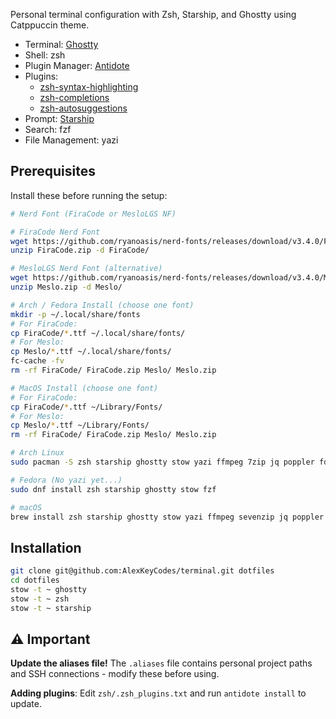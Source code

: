 Personal terminal configuration with Zsh, Starship, and Ghostty using Catppuccin theme.

- Terminal: [Ghostty](https://ghostty.org/)
- Shell: zsh
- Plugin Manager: [Antidote](https://antidote.sh/)
- Plugins:
    - [zsh-syntax-highlighting](https://github.com/zsh-users/zsh-syntax-highlighting)
    - [zsh-completions](https://github.com/zsh-users/zsh-completions)
    - [zsh-autosuggestions](https://github.com/zsh-users/zsh-autosuggestions)
- Prompt: [Starship](https://starship.rs/)
- Search: fzf
- File Management: yazi

## Prerequisites

Install these before running the setup:

```bash
# Nerd Font (FiraCode or MesloLGS NF)

# FiraCode Nerd Font
wget https://github.com/ryanoasis/nerd-fonts/releases/download/v3.4.0/FiraCode.zip
unzip FiraCode.zip -d FiraCode/

# MesloLGS Nerd Font (alternative)
wget https://github.com/ryanoasis/nerd-fonts/releases/download/v3.4.0/Meslo.zip
unzip Meslo.zip -d Meslo/

# Arch / Fedora Install (choose one font)
mkdir -p ~/.local/share/fonts
# For FiraCode:
cp FiraCode/*.ttf ~/.local/share/fonts/
# For Meslo:
cp Meslo/*.ttf ~/.local/share/fonts/
fc-cache -fv
rm -rf FiraCode/ FiraCode.zip Meslo/ Meslo.zip

# MacOS Install (choose one font)
# For FiraCode:
cp FiraCode/*.ttf ~/Library/Fonts/
# For Meslo:
cp Meslo/*.ttf ~/Library/Fonts/
rm -rf FiraCode/ FiraCode.zip Meslo/ Meslo.zip

# Arch Linux
sudo pacman -S zsh starship ghostty stow yazi ffmpeg 7zip jq poppler fd ripgrep fzf zoxide imagemagick

# Fedora (No yazi yet...)
sudo dnf install zsh starship ghostty stow fzf

# macOS
brew install zsh starship ghostty stow yazi ffmpeg sevenzip jq poppler fd ripgrep fzf zoxide resvg imagemagick 
```

## Installation

```bash
git clone git@github.com:AlexKeyCodes/terminal.git dotfiles
cd dotfiles
stow -t ~ ghostty
stow -t ~ zsh
stow -t ~ starship
```

## ⚠️ Important

**Update the aliases file!** The `.aliases` file contains personal project paths and SSH connections - modify these before using.

**Adding plugins**: Edit `zsh/.zsh_plugins.txt` and run `antidote install` to update.

